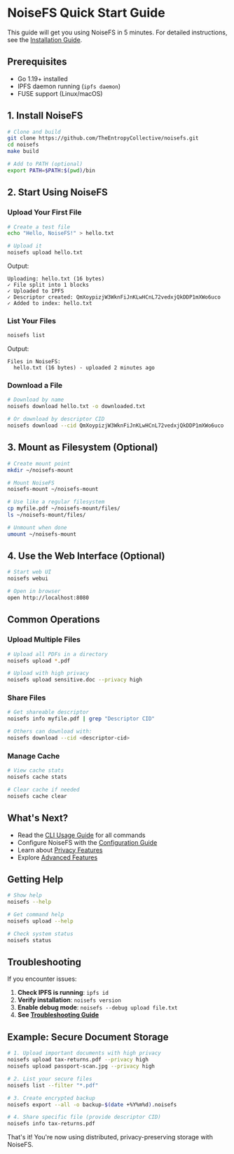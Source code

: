 # NoiseFS Quick Start Guide

This guide will get you using NoiseFS in 5 minutes. For detailed instructions, see the [Installation Guide](installation.md).

## Prerequisites

- Go 1.19+ installed
- IPFS daemon running (`ipfs daemon`)
- FUSE support (Linux/macOS)

## 1. Install NoiseFS

```bash
# Clone and build
git clone https://github.com/TheEntropyCollective/noisefs.git
cd noisefs
make build

# Add to PATH (optional)
export PATH=$PATH:$(pwd)/bin
```

## 2. Start Using NoiseFS

### Upload Your First File

```bash
# Create a test file
echo "Hello, NoiseFS!" > hello.txt

# Upload it
noisefs upload hello.txt
```

Output:
```
Uploading: hello.txt (16 bytes)
✓ File split into 1 blocks
✓ Uploaded to IPFS
✓ Descriptor created: QmXoypizjW3WknFiJnKLwHCnL72vedxjQkDDP1mXWo6uco
✓ Added to index: hello.txt
```

### List Your Files

```bash
noisefs list
```

Output:
```
Files in NoiseFS:
  hello.txt (16 bytes) - uploaded 2 minutes ago
```

### Download a File

```bash
# Download by name
noisefs download hello.txt -o downloaded.txt

# Or download by descriptor CID
noisefs download --cid QmXoypizjW3WknFiJnKLwHCnL72vedxjQkDDP1mXWo6uco
```

## 3. Mount as Filesystem (Optional)

```bash
# Create mount point
mkdir ~/noisefs-mount

# Mount NoiseFS
noisefs-mount ~/noisefs-mount

# Use like a regular filesystem
cp myfile.pdf ~/noisefs-mount/files/
ls ~/noisefs-mount/files/

# Unmount when done
umount ~/noisefs-mount
```

## 4. Use the Web Interface (Optional)

```bash
# Start web UI
noisefs webui

# Open in browser
open http://localhost:8080
```

## Common Operations

### Upload Multiple Files

```bash
# Upload all PDFs in a directory
noisefs upload *.pdf

# Upload with high privacy
noisefs upload sensitive.doc --privacy high
```

### Share Files

```bash
# Get shareable descriptor
noisefs info myfile.pdf | grep "Descriptor CID"

# Others can download with:
noisefs download --cid <descriptor-cid>
```

### Manage Cache

```bash
# View cache stats
noisefs cache stats

# Clear cache if needed
noisefs cache clear
```

## What's Next?

- Read the [CLI Usage Guide](cli-usage.md) for all commands
- Configure NoiseFS with the [Configuration Guide](configuration.md)
- Learn about [Privacy Features](privacy-infrastructure.md)
- Explore [Advanced Features](block-management.md)

## Getting Help

```bash
# Show help
noisefs --help

# Get command help
noisefs upload --help

# Check system status
noisefs status
```

## Troubleshooting

If you encounter issues:

1. **Check IPFS is running**: `ipfs id`
2. **Verify installation**: `noisefs version`
3. **Enable debug mode**: `noisefs --debug upload file.txt`
4. **See [Troubleshooting Guide](troubleshooting.md)**

## Example: Secure Document Storage

```bash
# 1. Upload important documents with high privacy
noisefs upload tax-returns.pdf --privacy high
noisefs upload passport-scan.jpg --privacy high

# 2. List your secure files
noisefs list --filter "*.pdf"

# 3. Create encrypted backup
noisefs export --all -o backup-$(date +%Y%m%d).noisefs

# 4. Share specific file (provide descriptor CID)
noisefs info tax-returns.pdf
```

That's it! You're now using distributed, privacy-preserving storage with NoiseFS.